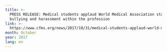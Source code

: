 ```yaml
---
title: >-
  PRESS RELEASE: Medical students applaud World Medical Association statement on
  bullying and harassment within the profession
link: >-
  https://www.cfms.org/news/2017/10/31/medical-students-applaud-world-medical-association-statement-on-bullying-and-harassment-within-the-profession.html
month: October
year: 2017
lang: en
---
```



